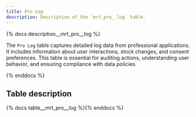 ```yaml
---
title: Pro Log
description: Description of the `mrt_pro__log` table.
---
```


{% docs description__mrt_pro__log %}

The `Pro Log` table captures detailed log data from professional applications. It includes information about user interactions, stock changes, and consent preferences. This table is essential for auditing actions, understanding user behavior, and ensuring compliance with data policies.

{% enddocs %}

## Table description

{% docs table__mrt_pro__log %}{% enddocs %}
